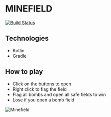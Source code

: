 # MINEFIELD
[![Build Status](https://travis-ci.com/alanlgoncalves/minefield.svg?branch=master)](https://travis-ci.com/alanlgoncalves/minefield)

## Technologies

- Kotlin
- Gradle

## How to play

- Click on the buttons to open
- Right click to flag the field
- Flag all bombs and open all safe fields to win
- Lose if you open a bomb field


![Minefield](https://i.imgur.com/JhdLIpy.png)